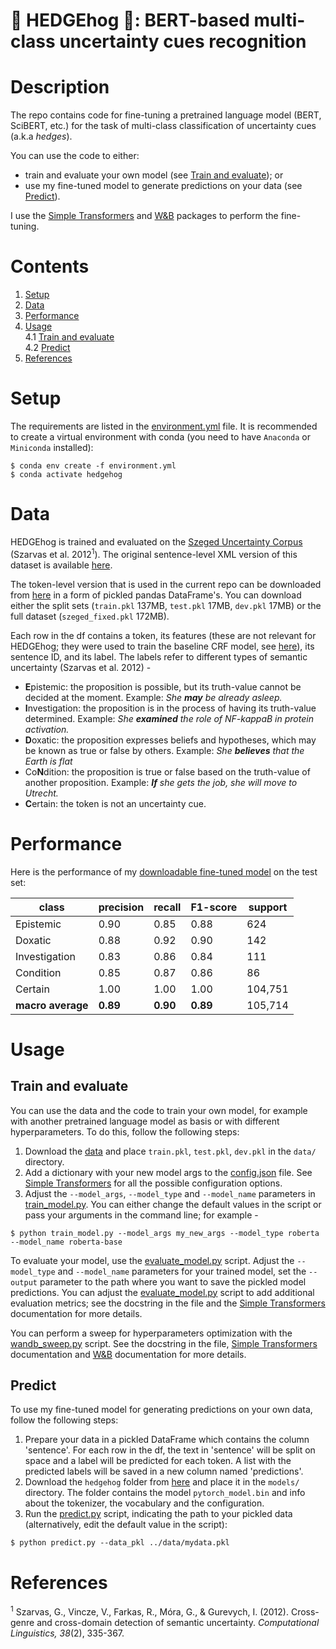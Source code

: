 🦔 HEDGEhog 🦔: BERT-based multi-class uncertainty cues recognition
===========================================================

# Description
The repo contains code for fine-tuning a pretrained language model (BERT, SciBERT, etc.) for the task of multi-class classification of uncertainty cues (a.k.a *hedges*).

You can use the code to either:

- train and evaluate your own model (see [Train and evaluate](#train-and-evaluate)); or
- use my fine-tuned model to generate predictions on your data (see [Predict](#predict)).

I use the [Simple Transformers](https://simpletransformers.ai/) and [W&B](https://docs.wandb.ai/) packages to perform the fine-tuning.

# Contents

1. [Setup](#setup)
2. [Data](#data)
3. [Performance](#performance)
4. [Usage](#usage)  
    4.1 [Train and evaluate](#train-and-evaluate)  
    4.2 [Predict](#predict)
5. [References](#references)

# Setup
The requirements are listed in the [environment.yml](environment.yml) file. It is recommended to create a virtual environment with conda (you need to have `Anaconda` or `Miniconda` installed):
```
$ conda env create -f environment.yml
$ conda activate hedgehog
```

# Data
HEDGEhog is trained and evaluated on the [Szeged Uncertainty Corpus](https://rgai.inf.u-szeged.hu/node/160) (Szarvas et al. 2012<sup>1</sup>). The original sentence-level XML version of this dataset is available [here](https://rgai.inf.u-szeged.hu/node/160).

The token-level version that is used in the current repo can be downloaded from [here](https://1drv.ms/u/s!AvPkt_QxBozXk7BiazucDqZkVxLo6g?e=IisuM6) in a form of pickled pandas DataFrame's. You can download either the split sets (```train.pkl``` 137MB, ```test.pkl``` 17MB, ```dev.pkl``` 17MB) or the full dataset (```szeged_fixed.pkl``` 172MB).

Each row in the df contains a token, its features (these are not relevant for HEDGEhog; they were used to train the baseline CRF model, see [here](https://github.com/vanboefer/uncertainty_crf)), its sentence ID, and its label. The labels refer to different types of semantic uncertainty (Szarvas et al. 2012) -

- **E**pistemic: the proposition is possible, but its truth-value cannot be decided at the moment. Example: *She **may** be already asleep.*
- **I**nvestigation: the proposition is in the process of having its truth-value determined. Example: *She **examined** the role of NF-kappaB in protein activation.*
- **D**oxatic: the proposition expresses beliefs and hypotheses, which may be known as true or false by others. Example: *She **believes** that the Earth is flat*
- Co**N**dition: the proposition is true or false based on the truth-value of another proposition. Example: ***If** she gets the job, she will move to Utrecht.*
- **C**ertain: the token is not an uncertainty cue.

# Performance
Here is the performance of my [downloadable fine-tuned model](https://1drv.ms/u/s!AvPkt_QxBozXk7xX29OAFO5JLuftwQ?e=f6ABI0) on the test set:

class | precision | recall | F1-score | support
---|---|---|---|---
Epistemic | 0.90 | 0.85 | 0.88 | 624
Doxatic | 0.88 | 0.92 | 0.90 | 142
Investigation | 0.83 | 0.86 | 0.84 | 111
Condition | 0.85 | 0.87 | 0.86 | 86
Certain | 1.00 | 1.00 | 1.00 | 104,751
**macro average** | **0.89** | **0.90** | **0.89** | 105,714

# Usage

## Train and evaluate
You can use the data and the code to train your own model, for example with another pretrained language model as basis or with different hyperparameters. To do this, follow the following steps:

1. Download the [data](https://1drv.ms/u/s!AvPkt_QxBozXk7BiazucDqZkVxLo6g?e=IisuM6) and place `train.pkl`, `test.pkl`, `dev.pkl` in the ```data/``` directory.
2. Add a dictionary with your new model args to the [config.json](src/config.json) file. See [Simple Transformers](https://simpletransformers.ai/docs/usage/#configuring-a-simple-transformers-model) for all the possible configuration options.
3. Adjust the `--model_args`, `--model_type` and `--model_name` parameters in [train_model.py](src/train_model.py). You can either change the default values in the script or pass your arguments in the command line; for example -
```
$ python train_model.py --model_args my_new_args --model_type roberta --model_name roberta-base
```

To evaluate your model, use the [evaluate_model.py](src/evaluate_model.py) script. Adjust the `--model_type` and `--model_name` parameters for your trained model, set the `--output` parameter to the path where you want to save the pickled model predictions. You can adjust the [evaluate_model.py](src/evaluate_model.py) script to add additional evaluation metrics; see the docstring in the file and the [Simple Transformers](https://simpletransformers.ai/docs/tips-and-tricks/#additional-evaluation-metrics) documentation for more details.

You can perform a sweep for hyperparameters optimization with the [wandb_sweep.py](src/wandb_sweep.py) script. See the docstring in the file, [Simple Transformers](https://simpletransformers.ai/docs/tips-and-tricks/#hyperparameter-optimization) documentation and [W&B](https://docs.wandb.ai/) documentation for more details.

## Predict
To use my fine-tuned model for generating predictions on your own data, follow the following steps:
1. Prepare your data in a pickled DataFrame which contains the column 'sentence'. For each row in the df, the text in 'sentence' will be split on space and a label will be predicted for each token. A list with the predicted labels will be saved in a new column named 'predictions'.
2. Download the `hedgehog` folder from [here](https://1drv.ms/u/s!AvPkt_QxBozXk7xX29OAFO5JLuftwQ?e=f6ABI0) and place it in the ```models/``` directory. The folder contains the model `pytorch_model.bin` and info about the tokenizer, the vocabulary and the configuration.
3. Run the [predict.py](src/predict.py) script, indicating the path to your pickled data (alternatively, edit the default value in the script):
```
$ python predict.py --data_pkl ../data/mydata.pkl
```

# References
<sup>1</sup> Szarvas, G., Vincze, V., Farkas, R., Móra, G., & Gurevych, I. (2012). Cross-genre and cross-domain detection of semantic uncertainty. *Computational Linguistics, 38*(2), 335-367.
